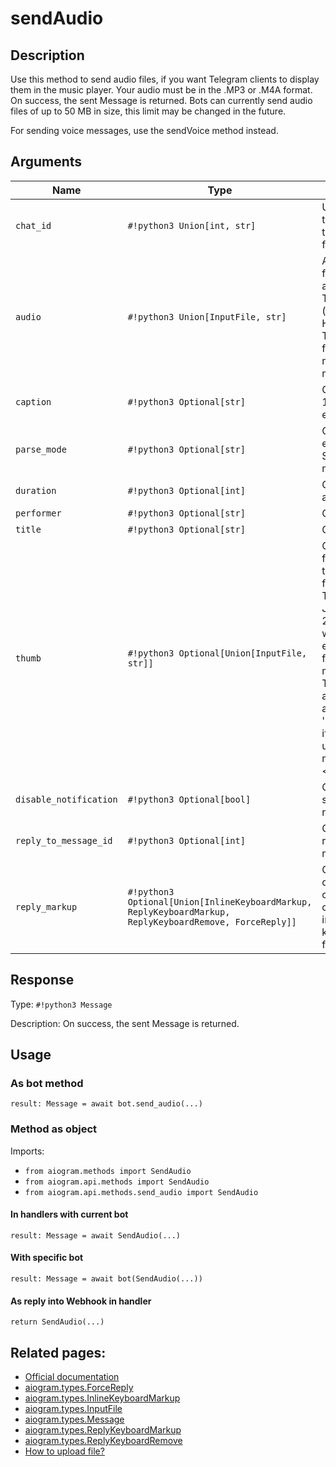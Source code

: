 # sendAudio

## Description

Use this method to send audio files, if you want Telegram clients to display them in the music player. Your audio must be in the .MP3 or .M4A format. On success, the sent Message is returned. Bots can currently send audio files of up to 50 MB in size, this limit may be changed in the future.

For sending voice messages, use the sendVoice method instead.


## Arguments

| Name | Type | Description |
| - | - | - |
| `chat_id` | `#!python3 Union[int, str]` | Unique identifier for the target chat or username of the target channel (in the format @channelusername) |
| `audio` | `#!python3 Union[InputFile, str]` | Audio file to send. Pass a file_id as String to send an audio file that exists on the Telegram servers (recommended), pass an HTTP URL as a String for Telegram to get an audio file from the Internet, or upload a new one using multipart/form-data. |
| `caption` | `#!python3 Optional[str]` | Optional. Audio caption, 0-1024 characters after entities parsing |
| `parse_mode` | `#!python3 Optional[str]` | Optional. Mode for parsing entities in the audio caption. See formatting options for more details. |
| `duration` | `#!python3 Optional[int]` | Optional. Duration of the audio in seconds |
| `performer` | `#!python3 Optional[str]` | Optional. Performer |
| `title` | `#!python3 Optional[str]` | Optional. Track name |
| `thumb` | `#!python3 Optional[Union[InputFile, str]]` | Optional. Thumbnail of the file sent; can be ignored if thumbnail generation for the file is supported server-side. The thumbnail should be in JPEG format and less than 200 kB in size. A thumbnail‘s width and height should not exceed 320. Ignored if the file is not uploaded using multipart/form-data. Thumbnails can’t be reused and can be only uploaded as a new file, so you can pass 'attach://<file_attach_name>' if the thumbnail was uploaded using multipart/form-data under <file_attach_name>. |
| `disable_notification` | `#!python3 Optional[bool]` | Optional. Sends the message silently. Users will receive a notification with no sound. |
| `reply_to_message_id` | `#!python3 Optional[int]` | Optional. If the message is a reply, ID of the original message |
| `reply_markup` | `#!python3 Optional[Union[InlineKeyboardMarkup, ReplyKeyboardMarkup, ReplyKeyboardRemove, ForceReply]]` | Optional. Additional interface options. A JSON-serialized object for an inline keyboard, custom reply keyboard, instructions to remove reply keyboard or to force a reply from the user. |



## Response

Type: `#!python3 Message`

Description: On success, the sent Message is returned.


## Usage

### As bot method

```python3
result: Message = await bot.send_audio(...)
```

### Method as object

Imports:

- `from aiogram.methods import SendAudio`
- `from aiogram.api.methods import SendAudio`
- `from aiogram.api.methods.send_audio import SendAudio`

#### In handlers with current bot
```python3
result: Message = await SendAudio(...)
```

#### With specific bot
```python3
result: Message = await bot(SendAudio(...))
```
#### As reply into Webhook in handler
```python3
return SendAudio(...)
```


## Related pages:

- [Official documentation](https://core.telegram.org/bots/api#sendaudio)
- [aiogram.types.ForceReply](../types/force_reply.md)
- [aiogram.types.InlineKeyboardMarkup](../types/inline_keyboard_markup.md)
- [aiogram.types.InputFile](../types/input_file.md)
- [aiogram.types.Message](../types/message.md)
- [aiogram.types.ReplyKeyboardMarkup](../types/reply_keyboard_markup.md)
- [aiogram.types.ReplyKeyboardRemove](../types/reply_keyboard_remove.md)
- [How to upload file?](../sending_files.md)

